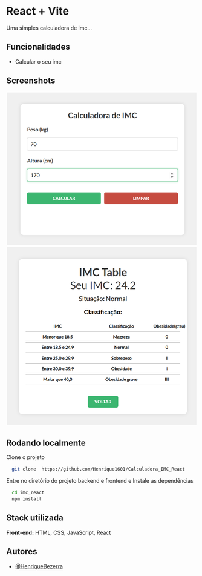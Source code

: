 # React + Vite
Uma simples calculadora de imc...

## Funcionalidades

- Calcular o seu imc
  
## Screenshots
![App Screnshot](./imc_react/src/img/image.png)
![App Screnshot](./imc_react/src/img/result.png)


## Rodando localmente
Clone o projeto

```bash
  git clone  https://github.com/Henrique1601/Calculadora_IMC_React
```

Entre no diretório do projeto backend e frontend e Instale as dependências
```bash
  cd imc_react 
  npm install
```

## Stack utilizada

**Front-end:** HTML, CSS, JavaScript, React

## Autores

- [@HenriqueBezerra](https://github.com/Henrique1601)